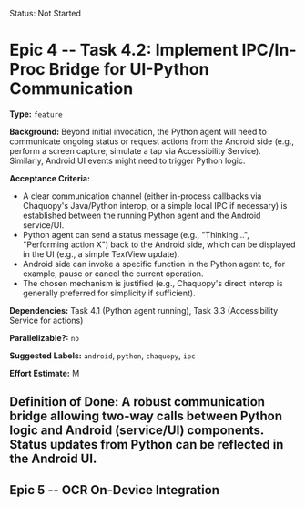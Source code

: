 Status: Not Started

# Epic 4 -- Task 4.2: Implement IPC/In-Proc Bridge for UI-Python Communication

**Type:** `feature`

**Background:** Beyond initial invocation, the Python agent will need to communicate ongoing status or request actions from the Android side (e.g., perform a screen capture, simulate a tap via Accessibility Service). Similarly, Android UI events might need to trigger Python logic.

**Acceptance Criteria:**
*   A clear communication channel (either in-process callbacks via Chaquopy's Java/Python interop, or a simple local IPC if necessary) is established between the running Python agent and the Android service/UI.
*   Python agent can send a status message (e.g., "Thinking...", "Performing action X") back to the Android side, which can be displayed in the UI (e.g., a simple TextView update).
*   Android side can invoke a specific function in the Python agent to, for example, pause or cancel the current operation.
*   The chosen mechanism is justified (e.g., Chaquopy's direct interop is generally preferred for simplicity if sufficient).

**Dependencies:** Task 4.1 (Python agent running), Task 3.3 (Accessibility Service for actions)

**Parallelizable?:** `no`

**Suggested Labels:** `android`, `python`, `chaquopy`, `ipc`

**Effort Estimate:** M

**Definition of Done:** A robust communication bridge allowing two-way calls between Python logic and Android (service/UI) components. Status updates from Python can be reflected in the Android UI.
---
## Epic 5 -- OCR On-Device Integration
